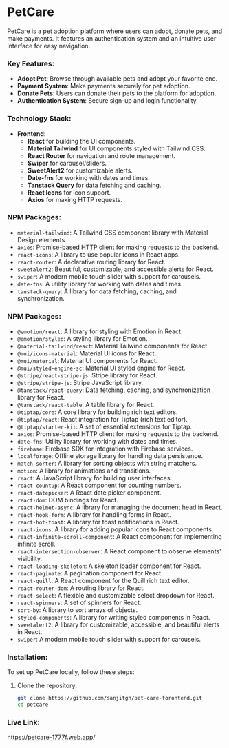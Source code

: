 # PetCare

PetCare is a pet adoption platform where users can adopt, donate pets, and make payments. It features an authentication system and an intuitive user interface for easy navigation.

### Key Features:
- **Adopt Pet**: Browse through available pets and adopt your favorite one.
- **Payment System**: Make payments securely for pet adoption.
- **Donate Pets**: Users can donate their pets to the platform for adoption.
- **Authentication System**: Secure sign-up and login functionality.

### Technology Stack:
- **Frontend**: 
  - **React** for building the UI components.
  - **Material Tailwind** for UI components styled with Tailwind CSS.
  - **React Router** for navigation and route management.
  - **Swiper** for carousel/sliders.
  - **SweetAlert2** for customizable alerts.
  - **Date-fns** for working with dates and times.
  - **Tanstack Query** for data fetching and caching.
  - **React Icons** for icon support.
  - **Axios** for making HTTP requests.

### NPM Packages:
- `material-tailwind`: A Tailwind CSS component library with Material Design elements.
- `axios`: Promise-based HTTP client for making requests to the backend.
- `react-icons`: A library to use popular icons in React apps.
- `react-router`: A declarative routing library for React.
- `sweetalert2`: Beautiful, customizable, and accessible alerts for React.
- `swiper`: A modern mobile touch slider with support for carousels.
- `date-fns`: A utility library for working with dates and times.
- `tanstack-query`: A library for data fetching, caching, and synchronization.

### NPM Packages:
- `@emotion/react`: A library for styling with Emotion in React.
- `@emotion/styled`: A styling library for Emotion.
- `@material-tailwind/react`: Material Tailwind components for React.
- `@mui/icons-material`: Material UI icons for React.
- `@mui/material`: Material UI components for React.
- `@mui/styled-engine-sc`: Material UI styled engine for React.
- `@stripe/react-stripe-js`: Stripe library for React.
- `@stripe/stripe-js`: Stripe JavaScript library.
- `@tanstack/react-query`: Data fetching, caching, and synchronization library for React.
- `@tanstack/react-table`: A table library for React.
- `@tiptap/core`: A core library for building rich text editors.
- `@tiptap/react`: React integration for Tiptap (rich text editor).
- `@tiptap/starter-kit`: A set of essential extensions for Tiptap.
- `axios`: Promise-based HTTP client for making requests to the backend.
- `date-fns`: Utility library for working with dates and times.
- `firebase`: Firebase SDK for integration with Firebase services.
- `localforage`: Offline storage library for handling data persistence.
- `match-sorter`: A library for sorting objects with string matchers.
- `motion`: A library for animations and transitions.
- `react`: A JavaScript library for building user interfaces.
- `react-countup`: A React component for counting numbers.
- `react-datepicker`: A React date picker component.
- `react-dom`: DOM bindings for React.
- `react-helmet-async`: A library for managing the document head in React.
- `react-hook-form`: A library for handling forms in React.
- `react-hot-toast`: A library for toast notifications in React.
- `react-icons`: A library for adding popular icons to React components.
- `react-infinite-scroll-component`: A React component for implementing infinite scroll.
- `react-intersection-observer`: A React component to observe elements' visibility.
- `react-loading-skeleton`: A skeleton loader component for React.
- `react-paginate`: A pagination component for React.
- `react-quill`: A React component for the Quill rich text editor.
- `react-router-dom`: A routing library for React.
- `react-select`: A flexible and customizable select dropdown for React.
- `react-spinners`: A set of spinners for React.
- `sort-by`: A library to sort arrays of objects.
- `styled-components`: A library for writing styled components in React.
- `sweetalert2`: A library for customizable, accessible, and beautiful alerts in React.
- `swiper`: A modern mobile touch slider with support for carousels.


### Installation:

To set up PetCare locally, follow these steps:

1. Clone the repository:
   ```bash
   git clone https://github.com/sanjitgh/pet-care-forontend.git
   cd petcare


### Live Link:

https://petcare-1777f.web.app/